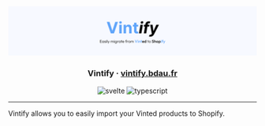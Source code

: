 ![vintify](/static/readme/vintify-banner.png)

<div align="center">
  <h3>Vintify · <a target="_blank" href="http://vintify.bdau.fr">vintify.bdau.fr</a></h3>
  <img src="https://img.shields.io/badge/Svelte-orange?style=for-the-badge&logo=svelte&logoColor=white" alt="svelte">
  <img src="https://img.shields.io/badge/Typescript-blue?style=for-the-badge&logo=typescript&logoColor=white" alt="typescript">
</div>

<hr>

Vintify allows you to easily import your Vinted products to Shopify.
